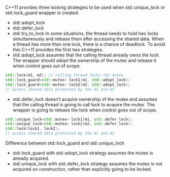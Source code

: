 C++11 provides three locking strategies to be used when std::unique_lock or std::lock_guard wrapper is created.
- std::adopt_lock
- std::defer_lock
- std::try_to_lock
In some situations, the thread needs to hold two locks simultaneously and release them after accessing the shared data. 
When a thread has more than one lock, there is a chance of deadlock. To avoid this C++11 provides the first two strategies.
- std::adopt_lock assumes that the calling thread already owns the lock. The wrapper should adopt the ownership of the mutex and release it when control goes out of scope.
```c++
std::lock(m1, m2); // calling thread locks the mutex  
std::lock_guard<std::mutex> lock1(m1, std::adopt_lock);    
std::lock_guard<std::mutex> lock2(m2, std::adopt_lock);
// access shared data protected by the m1 and m2
```
- std::defer_lock doesn’t acquire ownership of the mutex and assumes that the calling thread is going to call lock to acquire the mutex. The wrapper is going to release the lock when control goes out of scope.
```c++
std::unique_lock<std::mutex> lock1(m1, std::defer_lock);    
std::unique_lock<std::mutex> lock2(m2, std::defer_lock);    
std::lock(lock1, lock2);
// access shared data protected by the m1 and m2
```
Difference between std::lock_guard and std::unique_lock
- std::lock_guard with std::adopt_lock strategy assumes the mutex is already acquired.
- std::unique_lock with std::defer_lock strategy assumes the mutex is not acquired on construction, rather than explicitly going to be locked.

